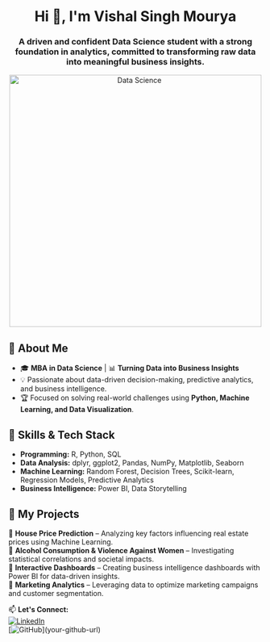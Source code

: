 <h1 align="center">Hi 👋, I'm Vishal Singh Mourya</h1>
<h3 align="center">A driven and confident Data Science student with a strong foundation in analytics, committed to transforming raw data into meaningful business insights.</h3>

<p align="center">
  <img src="https://cdn.dribbble.com/users/1162077/screenshots/3848914/programmer.gif" alt="Data Science" width="500">
</p>

## 🚀 About Me  
- 🎓 **MBA in Data Science** | 📊 **Turning Data into Business Insights**  
- 💡 Passionate about data-driven decision-making, predictive analytics, and business intelligence.  
- 🏆 Focused on solving real-world challenges using **Python, Machine Learning, and Data Visualization**.  

## 🔧 Skills & Tech Stack  
- **Programming:** R, Python, SQL  
- **Data Analysis:** dplyr, ggplot2, Pandas, NumPy, Matplotlib, Seaborn  
- **Machine Learning:** Random Forest, Decision Trees, Scikit-learn, Regression Models, Predictive Analytics  
- **Business Intelligence:** Power BI, Data Storytelling  

## 📌 My Projects  
🔹 **House Price Prediction** – Analyzing key factors influencing real estate prices using Machine Learning.  
🔹 **Alcohol Consumption & Violence Against Women** – Investigating statistical correlations and societal impacts.  
🔹 **Interactive Dashboards** – Creating business intelligence dashboards with Power BI for data-driven insights.  
🔹 **Marketing Analytics** – Leveraging data to optimize marketing campaigns and customer segmentation.  

📫 **Let's Connect:**  
[![LinkedIn](www.linkedin.com/in/vishal-singh-mourya-8b40a0153)](your-linkedin-url)  
[![GitHub]([https://img.shields.io/badge/GitHub-Follow-black?style=flat&logo=github](https://github.com/dashboard))](your-github-url)  
